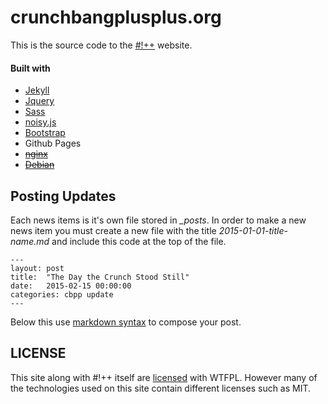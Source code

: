# crunchbangplusplus.org

This is the source code to the [#!++](https://crunchbangplusplus.org) website.

#### Built with
+ [Jekyll](http://jekyllrb.com)
+ [Jquery](https://jquery.com/)
+ [Sass](http://sass-lang.com/)
+ [noisy.js](https://github.com/DanielRapp/Noisy)
+ [Bootstrap](http://getbootstrap.com/)
+ Github Pages
+ ~~[nginx](http://nginx.org/en/)~~
+ ~~[Debian](https://debian.org)~~

## Posting Updates
Each news items is it's own file stored in *_posts*. In order to make a new news item you must create a new file with the title *2015-01-01-title-name.md* and include this code at the top of the file.
```
---
layout: post
title:  "The Day the Crunch Stood Still"
date:   2015-02-15 00:00:00
categories: cbpp update
---
```
Below this use [markdown syntax](https://github.com/adam-p/markdown-here/wiki/Markdown-Cheatsheet) to compose your post.

## LICENSE  
This site along with #!++ itself are [licensed](../master/LICENSE) with WTFPL. However many of the technologies used on this site contain different licenses such as MIT.
